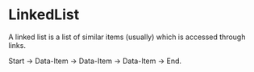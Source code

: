# LinkedList

A linked list is a list of similar items (usually) which is accessed through links.

Start -> Data-Item -> Data-Item -> Data-Item -> End.